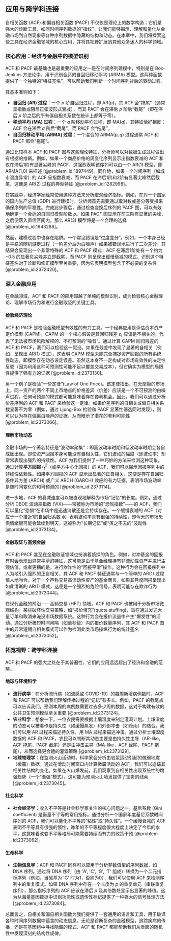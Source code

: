 ## 应用与跨学科连接

自相关函数 (ACF) 和偏自相关函数 (PACF) 不仅仅是理论上的数学构造；它们是强大的诊断工具，如同时间序列数据的“指纹”，让我们能够揭示、理解和量化从金融市场到自然现象等各种序列数据中隐藏的结构和动态。在本章中，我们将探索这些工具在经济金融领域的核心应用，并将其视野扩展到其他众多迷人的科学领域。

### 核心应用：经济与金融中的模型识别

ACF 和 PACF 最基础也是最重要的应用之一是在时间序列建模中，特别是在 Box-Jenkins 方法论中，用于识别合适的自回归移动平均 (ARMA) 模型。这两种函数提供了一个独特的“特征签名”，可以帮助我们判断一个时间序列背后的驱动过程。

其基本准则如下：
- **自回归 (AR) 过程**：一个 $p$ 阶自回归过程，即 AR($p$)，其 ACF 会“拖尾”（通常呈指数或阻尼正弦波形式衰减），而其 PACF 会在滞后 $p$ 阶后“截尾”（即在滞后 $p$ 阶之后的所有偏自相关系数在统计上都等于零）。
- **移动平均 (MA) 过程**：一个 $q$ 阶移动平均过程，即 MA($q$)，其特征恰好相反：ACF 会在滞后 $q$ 阶后“截尾”，而 PACF 会“拖尾”。
- **自回归移动平均 (ARMA) 过程**：一个混合的 ARMA($p,q$) 过程通常 ACF 和 PACF 都会“拖尾”。

通过比较样本 ACF 和 PACF 图与这些理论特征，分析师可以对数据生成过程做出有根据的推断。例如，如果一个商品价格的周变化序列显示出指数衰减的 ACF 和仅在滞后1阶有显著尖峰的 PACF，这强烈表明该序列可以由一个 AR(1) 模型，即 ARMA(1,0) 来描述 [@problem_id:1897449]。同样地，如果一个时间序列（如城市温度异常）的 ACF 呈指数衰减，而 PACF 在滞后1阶和2阶有显著尖峰然后截尾，这便是 AR(2) 过程的典型特征 [@problem_id:1282998]。

在实践中，经济学家经常使用这种方法来分析宏观经济指标。例如，在对一个国家的国内生产总值 (GDP) 进行建模时，分析师首先需要通过取对数或差分等变换来确保序列的平稳性。完成此步骤后，通过检查变换后序列的 PACF 图，可以有效地确定一个合适的自回归模型阶数 $p$。如果 PACF 图显示在前三阶有显著的尖峰，之后便落入置信区间内，那么 AR(3) 模型将是一个合理的选择 [@problem_id:1943288]。

然而，建模过程中也存在陷阱。一个常见错误是“过度差分”。例如，一个本身已经是平稳的随机游走过程（一阶差分后为白噪声）如果被错误地进行了二次差分，其结果会呈现出一个非常特殊的 ACF 和 PACF 模式：ACF 在滞后1阶处有一个约为 $-0.5$ 的显著负尖峰并立即截尾，而 PACF 则呈现出缓慢衰减的模式。识别这个特征签名对于诊断和修正模型至关重要，因为它表明模型包含了不必要的复杂性 [@problem_id:2372420]。

### 深入金融应用

在金融领域，ACF 和 PACF 的应用超越了单纯的模型识别，成为检验核心金融理论、理解市场行为和进行金融取证的关键工具。

#### 检验经济理论
ACF 和 PACF 是检验金融模型有效性的有力工具。一个经典应用是评估资本资产定价模型 (CAPM)。CAPM 的一个核心假设是其回归残差 $\varepsilon_t$ 应该是不相关的，代表了无法被市场风险解释的、不可预测的“噪音”。通过计算 CAPM 回归残差的 ACF 和 PACF，我们可以检验这一假设。如果在残差中发现了显著的自相关（例如，呈现出 AR(1) 模式），这表明 CAPM 模型未能完全捕捉资产回报的所有系统性动态，即模型存在动态设定误差。虽然这本身不一定构成对市场有效性的决定性反驳（因为利用这种可预测性可能不足以覆盖交易成本），但它确实为模型的局限性提供了强有力的证据 [@problem_id:2373130]。

另一个例子是检验“一价定律”(Law of One Price)。该定律指出，在无摩擦的市场上，同一资产的两个不同上市地点的价格差异（价差）应该是一个不可预测的白噪声过程。任何可预测的模式都可能意味着存在套利机会。因此，我们可以通过分析价差序列的 ACF 和 PACF 来检验这一定律。如果价差序列的自相关或偏自相关系数显著不为零（例如，通过 Ljung-Box 检验和 PACF 显著性筛选同时发现），则可以认为存在偏离白噪声的证据，从而暗示了潜在的套利可能性 [@problem_id:2373066]。

#### 理解市场动态
金融市场的一个著名特征是“波动率聚集”：即高波动率时期和低波动率时期会各自成簇出现。即使资产回报本身可能没有自相关性，它们波动的幅度（即波动率）却常常表现出强烈的持续性。ACF 为我们提供了一种巧妙的方法来检测这种现象。通过计算**平方回报** $r_t^2$（或平方中心化回报）的 ACF，我们可以揭示回报序列中的非线性依赖性。如果平方回报的 ACF 显示出显著的正自相关，这便是存在自回归条件异方差 (ARCH) 或广义 ARCH (GARCH) 效应的有力证据，表明市场波动率是随时间变化的和可预测的 [@problem_id:2373114]。

进一步地，ACF 的衰减速度可以被直观地解释为市场“记忆”的长度。例如，通过分析 CBOE 波动率指数 (VIX)——常被称为市场的“恐慌指数”——的 ACF，我们可以量化“恐惧”在市场中是迅速消散还是会持续存在。一个缓慢衰减的 ACF（对应于一个接近1的自回归系数 $\phi$）表明波动率具有很强的持续性，即今天的市场恐慌情绪很可能会延续到明天，这被称为“长期记忆”或“挥之不去的”波动性 [@problem_id:2373134]。

#### 金融取证与高频金融
ACF 和 PACF 甚至在金融取证领域也扮演着侦探的角色。例如，对冲基金的回报有时会表现出异常平滑的特征，这可能是由于基金经理持有非流动性资产并进行主观估值，或者更糟的是，进行欺诈性的“回报平滑”操作。这种行为会在回报序列中人为地引入强烈的正自相关，其 ACF 和 PACF 特征通常与一个简单的 AR(1) 过程惊人地吻合。对于一个声称交易高流动性资产的基金而言，如果其月度回报呈现出如此清晰的 AR(1) 模式，这便是一个强烈的危险信号，表明可能存在欺诈行为 [@problem_id:2373044]。

在现代金融的前沿——高频交易 (HFT) 领域，ACF 和 PACF 也被用于分析市场微观结构。某些破坏性交易策略，如“报价填充”(quote stuffing)，旨在通过发送大量订单和取消来淹没市场数据系统。这种行为会在报价流量中产生“爆发性”的活动。通过分析极短时间间隔（如毫秒级）内的报价数量序列，其 ACF 和 PACF 图中的异常短期自相关模式可以作为检测此类市场操纵行为的统计签名 [@problem_id:2373052]。

### 拓宽视野：跨学科连接

ACF 和 PACF 的强大之处在于其普遍性，它们的应用远远超出了经济和金融的范畴。

#### 地球与环境科学
- **流行病学**：在分析流行病（如流感或 COVID-19）的每周新增病例数时，ACF 和 PACF 可以帮助我们理解传播过程的“记忆”有多长。例如，PACF 的截尾点可以告诉我们，预测本周的病例数需要过去多少周的数据，这对于构建有效的公共卫生预测模型至关重要 [@problem_id:2373124]。
- **农业科学**：想象一下，一位农民需要根据土壤湿度来制定灌溉计划。土壤湿度的动态可以被看作是持久性（如缓慢蒸发）和外部冲击（如降雨）的结合。我们可以用 AR 过程来描述持久性，用 MA 过程来描述冲击。通过分析土壤湿度数据的 ACF 和 PACF，农民可以判断其动态主要是由持久性主导（AR-like，ACF 拖尾、PACF 截尾）还是由冲击主导（MA-like，ACF 截尾、PACF 拖尾），从而选择更合适的灌溉策略 [@problem_id:2373129]。
- **地球物理学**：在监测火山活动时，科学家会分析由岩浆运动引起的微弱地震（微震）数据。通过在滑动时间窗口内计算微震活动的 ACF，我们可以追踪其相关性结构的变化。如果在火山爆发前，我们观察到自相关性出现系统性的增强趋势（一个“渐强”模式），这可能为预测火山喷发提供了宝贵的线索 [@problem_id:2373045]。

#### 社会科学
- **社会经济学**：收入不平等是社会科学家关注的核心问题之一。基尼系数 (Gini coefficient) 是衡量不平等的常用指标。通过分析一个国家年度基尼系数时间序列的 ACF，我们可以量化不平等的“粘性”或“持久性”。一个缓慢衰减的 ACF 表明不平等具有很强的惯性，昨年的不平等程度很大程度上决定了今年的水平，这意味着改变不平等格局可能需要持续而有力的政策干预 [@problem-id:2373062]。

#### 生命科学
- **生物信息学**：ACF 和 PACF 同样可以应用于分析非数值型的序列数据，如 DNA 序列。通过将 DNA 序列（由 'A', 'C', 'G', 'T' 组成）转换为一个二元指标序列（例如，当碱基为 'G' 时为1，否则为0），我们可以使用 ACF 来检测序列中的重复模式。如果 DNA 序列中存在一个长度为 $p$ 的重复单元（串联重复序列），那么指标序列的 ACF 应该在滞后 $p$ 及其倍数处显示出显著的峰值。这为从海量基因数据中识别功能性或遗传性标记提供了一种强大的信号处理方法 [@problem_id:2373084]。


总而言之，自相关和偏自相关函数为我们提供了一套通用的语言和工具，用于破译各种时间序列数据中蕴含的动态信息。无论是诊断复杂的金融模型，追踪疾病的传播，还是在基因组中寻找隐藏的模式，ACF 和 PACF 都能帮助我们从表面的随机性中发现深刻的结构性规律。